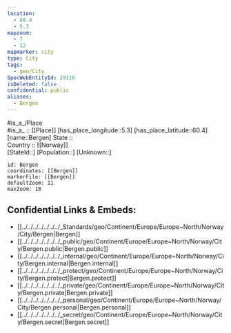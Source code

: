 ```yaml
---
location:
  - 60.4
  - 5.3
mapzoom:
  - 7
  - 12
mapmarker: city
type: City
tags:
  - geo/City
SpocWebEntityId: 29116
isDeleted: false
confidential: public
aliases:
  - Bergen
---
```

#is_a_/Place  
#is_a_ :: [[Place]] 
[has_place_longitude::5.3] 
[has_place_latitude::60.4] 
[name::Bergen] 
State ::  
Country :: [[Norway]]  
[StateId::] 
[Population::] 
[Unknown::] 


```leaflet
id: Bergen
coordinates: [[Bergen]] 
markerFile: [[Bergen]] 
defaultZoom: 11 
maxZoom: 18
```


## Confidential Links & Embeds: 
- [[../../../../../../../_Standards/geo/Continent/Europe/Europe~North/Norway/City/Bergen|Bergen]] 
- [[../../../../../../../_public/geo/Continent/Europe/Europe~North/Norway/City/Bergen.public|Bergen.public]] 
- [[../../../../../../../_internal/geo/Continent/Europe/Europe~North/Norway/City/Bergen.internal|Bergen.internal]] 
- [[../../../../../../../_protect/geo/Continent/Europe/Europe~North/Norway/City/Bergen.protect|Bergen.protect]] 
- [[../../../../../../../_private/geo/Continent/Europe/Europe~North/Norway/City/Bergen.private|Bergen.private]] 
- [[../../../../../../../_personal/geo/Continent/Europe/Europe~North/Norway/City/Bergen.personal|Bergen.personal]] 
- [[../../../../../../../_secret/geo/Continent/Europe/Europe~North/Norway/City/Bergen.secret|Bergen.secret]] 
